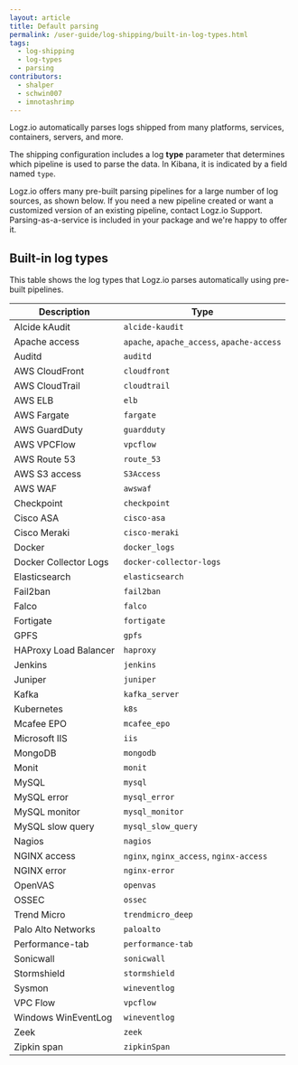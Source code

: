 ```yaml
---
layout: article
title: Default parsing
permalink: /user-guide/log-shipping/built-in-log-types.html
tags:
  - log-shipping
  - log-types
  - parsing
contributors:
  - shalper
  - schwin007
  - imnotashrimp
---
```


Logz.io automatically parses logs shipped from many platforms, services, containers, servers, and more.

The shipping configuration includes a log **type** parameter that determines which pipeline is used to parse the data. In Kibana, it is indicated by a field named `type`.

Logz.io offers many pre-built parsing pipelines for a large number of log sources, as shown below. If you need a new pipeline created or want a customized version of an existing pipeline, contact Logz.io Support. Parsing-as-a-service is included in your package and we're happy to offer it.

## Built-in log types

This table shows the log types that Logz.io parses automatically using pre-built pipelines.

| Description           | Type                                       |
|-----------------------|--------------------------------------------|
| Alcide kAudit         | `alcide-kaudit` |
| Apache access         | `apache`, `apache_access`, `apache-access` |
| Auditd                | `auditd`                                   |
| AWS CloudFront        | `cloudfront`                               |
| AWS CloudTrail        | `cloudtrail`                               |
| AWS ELB               | `elb`                                      |
| AWS Fargate           | `fargate`                                  |
| AWS GuardDuty             | `guardduty`                                |
| AWS VPCFlow           | `vpcflow`                                  |
| AWS Route 53          | `route_53`                                 |
| AWS S3 access         | `S3Access`                                 |
| AWS WAF         | `awswaf`                                 |
| Checkpoint            | `checkpoint`                               |
| Cisco ASA             | `cisco-asa`                                |
| Cisco Meraki          | `cisco-meraki`                             |
| Docker                | `docker_logs`                              |
| Docker Collector Logs | `docker-collector-logs`                    |
| Elasticsearch         | `elasticsearch`                            |
| Fail2ban              | `fail2ban`                                 |
| Falco                 | `falco`                                    |
| Fortigate             | `fortigate`                               |
| GPFS                  | `gpfs`                                     |
| HAProxy Load Balancer              | `haproxy`                                  |
| Jenkins               | `jenkins`                                  |
| Juniper                  | `juniper`                             |
| Kafka                 | `kafka_server`                             |
| Kubernetes                 | `k8s`                             |
| Mcafee EPO            | `mcafee_epo`                                      |
| Microsoft IIS         | `iis`                                      |
| MongoDB               | `mongodb`                                  |
| Monit                 | `monit`                                    |
| MySQL                 | `mysql`                                    |
| MySQL error           | `mysql_error`                              |
| MySQL monitor         | `mysql_monitor`                            |
| MySQL slow query      | `mysql_slow_query`                         |
| Nagios                | `nagios`                                   |
| NGINX access          | `nginx`, `nginx_access`, `nginx-access`    |
| NGINX error           | `nginx-error`                              |
| OpenVAS                 | `openvas`                                    |
| OSSEC                 | `ossec`                                    |
| Trend Micro                 | `trendmicro_deep`                    |
| Palo Alto Networks    | `paloalto`                                  |
| Performance-tab       | `performance-tab`                                  |
| Sonicwall                | `sonicwall`                                  |
| Stormshield                | `stormshield`                              |
| Sysmon                | `wineventlog`                              |
| VPC Flow           | `vpcflow`                             |
| Windows WinEventLog          | `wineventlog`                             |
| Zeek           | `zeek`                              |
| Zipkin span           | `zipkinSpan`                             |
